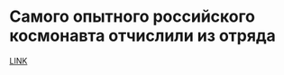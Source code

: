 # Самого опытного российского космонавта отчислили из отряда



[LINK](https://varlamov.ru/3597687.html)